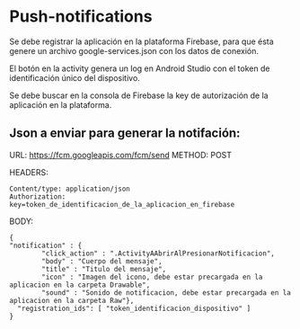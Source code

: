 # Push-notifications

Se debe registrar la aplicación en la plataforma Firebase, para que ésta genere un archivo google-services.json con los datos de conexión.

El botón en la activity genera un log en Android Studio con el token de identificación único del dispositivo.

Se debe buscar en la consola de Firebase la key de autorización de la aplicación en la plataforma.

## Json a enviar para generar la notifación:

URL: https://fcm.googleapis.com/fcm/send
METHOD: POST

HEADERS:

    Content/type: application/json
    Authorization: key=token_de_identificacion_de_la_aplicacion_en_firebase

BODY:

    {
	"notification" : {
            "click_action" : ".ActivityAAbrirAlPresionarNotificacion", 
            "body" : "Cuerpo del mensaje", 
            "title" : "Titulo del mensaje", 
            "icon" : "Imagen del icono, debe estar precargada en la aplicacion en la carpeta Drawable",
            "sound" : "Sonido de notificacion, debe estar precargada en la aplicacion en la carpeta Raw"},
      "registration_ids": [ "token_identificacion_dispositivo" ]
    }

